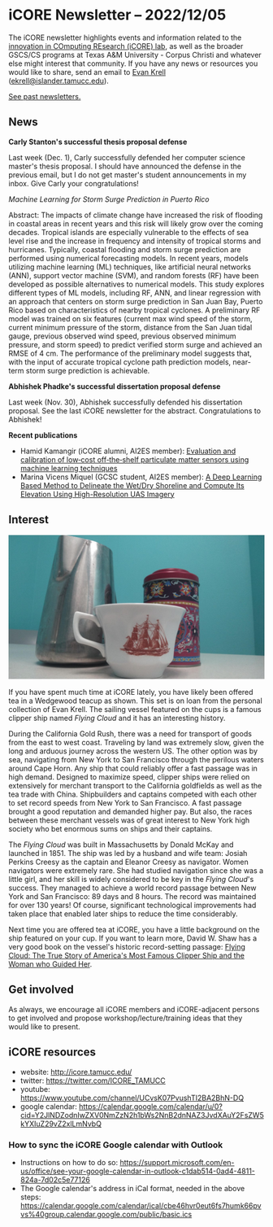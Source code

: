 # iCORE Newsletter – 2022/12/05

The iCORE newsletter highlights events and information related to the [innovation in COmputing REsearch (iCORE) lab](https://icore.tamucc.edu/), 
as well as the broader GSCS/CS programs at Texas A&M University - Corpus Christi and whatever else might interest that community. 
If you have any news or resources you would like to share, send an email to [Evan Krell](https://scholar.google.com/citations?user=jLuwYGAAAAAJ&hl=en) (ekrell@islander.tamucc.edu). 

[See past newsletters.](https://github.com/ekrell/icore_website/tree/main/news)

## News

**Carly Stanton's successful thesis proposal defense**

Last week (Dec. 1), Carly successfully defended her computer science master's thesis proposal. I should have announced the defense in the previous email, but I do not get master's student announcements in my inbox. Give Carly your congratulations!

_Machine Learning for Storm Surge Prediction in Puerto Rico_

Abstract: The impacts of climate change have increased the risk of flooding in coastal areas in recent years and this risk will likely grow over the coming decades. Tropical islands are especially vulnerable to the effects of sea level rise and the increase in frequency and intensity of tropical storms and hurricanes. Typically, coastal flooding and storm surge prediction are performed using numerical forecasting models. In recent years, models utilizing machine learning (ML) techniques, like artificial neural networks (ANN), support vector machine (SVM), and random forests (RF) have been developed as possible alternatives to numerical models. This study explores different types of ML models, including RF, ANN, and linear regression with an approach that centers on storm surge prediction in San Juan Bay, Puerto Rico based on characteristics of nearby tropical cyclones. A preliminary RF model was trained on six features (current max wind speed of the storm, current minimum pressure of the storm, distance from the San Juan tidal gauge, previous observed wind speed, previous observed minimum pressure, and storm speed) to predict verified storm surge and achieved an RMSE of 4 cm. The performance of the preliminary model suggests that, with the input of accurate tropical cyclone path prediction models, near-term storm surge prediction is achievable. 


**Abhishek Phadke's successful dissertation proposal defense**

Last week (Nov. 30), Abhishek successfully defended his dissertation proposal. See the last iCORE newsletter for the abstract. Congratulations to Abhishek! 


**Recent publications**

- Hamid Kamangir (iCORE alumni, AI2ES member): [Evaluation and calibration of low‐cost off‐the‐shelf particulate matter sensors using machine learning techniques](https://www.researchgate.net/publication/365125498_Evaluation_and_calibration_of_low-cost_off-the-shelf_particulate_matter_sensors_using_machine_learning_techniques)
- Marina Vicens Miquel (GCSC student, AI2ES member): [A Deep Learning Based Method to Delineate the Wet/Dry Shoreline and Compute Its Elevation Using High-Resolution UAS Imagery](https://www.researchgate.net/publication/365808076_A_Deep_Learning_Based_Method_to_Delineate_the_WetDry_Shoreline_and_Compute_Its_Elevation_Using_High-Resolution_UAS_Imagery)


## Interest

![](../img/flyingcloud.jpg)

If you have spent much time at iCORE lately, you have likely been offered tea in a Wedgewood teacup as shown. This set is on loan from the personal collection of Evan Krell. The sailing vessel featured on the cups is a famous clipper ship named _Flying Cloud_ and it has an interesting history. 

During the California Gold Rush, there was a need for transport of goods from the east to west coast. Traveling by land was extremely slow, given the long and arduous journey across the western US. The other option was by sea, navigating from New York to San Francisco through the perilous waters around Cape Horn. Any ship that could reliably offer a fast passage was in high demand. Designed to maximize speed, clipper ships were relied on extensively for merchant transport to the California goldfields as well as the tea trade with China. Shipbuilders and captains competed with each other to set record speeds from New York to San Francisco. A fast passage brought a good reputation and demanded higher pay. But also, the races between these merchant vessels was of great interest to New York high society who bet enormous sums on ships and their captains. 

The _Flying Cloud_ was built in Massachusetts by Donald McKay and launched in 1851. The ship was led by a husband and wife team: Josiah Perkins Creesy as the captain and Eleanor Creesy as navigator. Women navigators were extremely rare. She had studied navigation since she was a little girl, and her skill is widely considered to be key in the _Flying Cloud_'s success. They managed to achieve a world record passage between New York and San Francisco: 89 days and 8 hours. The record was maintained for over 130 years! Of course, significant technological improvements had taken place that enabled later ships to reduce the time considerably. 

Next time you are offered tea at iCORE, you have a little background on the ship featured on your cup. If you want to learn more, David W. Shaw has a very good book on the vessel's historic record-setting passage: [Flying Cloud: The True Story of America's Most Famous Clipper Ship and the Woman who Guided Her](https://www.historicnavalfiction.com/other-genres/other-non-fiction/flying-cloud).


## Get involved

As always, we encourage all iCORE members and iCORE-adjacent persons to get involved and propose workshop/lecture/training ideas that they would like to present.

## iCORE resources

- website: http://icore.tamucc.edu/
- twitter: https://twitter.com/ICORE_TAMUCC
- youtube: https://www.youtube.com/channel/UCvsK07PvushTI2BA2BhN-DQ
- google calendar: https://calendar.google.com/calendar/u/0?cid=Y2JlNDZodnIwZXV0NmZzN2h1bWs2NnB2dnNAZ3JvdXAuY2FsZW5kYXIuZ29vZ2xlLmNvbQ

### How to sync the iCORE Google calendar with Outlook

- Instructions on how to do so: https://support.microsoft.com/en-us/office/see-your-google-calendar-in-outlook-c1dab514-0ad4-4811-824a-7d02c5e77126
- The Google calendar's address in iCal format, needed in the above steps: https://calendar.google.com/calendar/ical/cbe46hvr0eut6fs7humk66pvvs%40group.calendar.google.com/public/basic.ics

